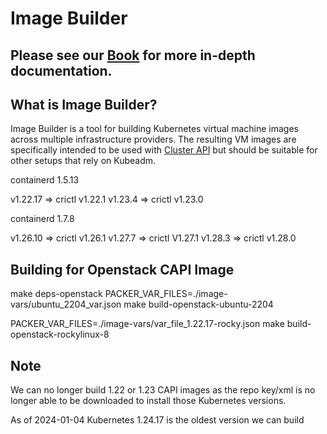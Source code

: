 # Image Builder

## Please see our [Book](https://image-builder.sigs.k8s.io) for more in-depth documentation.

## What is Image Builder?

Image Builder is a tool for building Kubernetes virtual machine images across multiple infrastructure providers. The resulting VM images are specifically intended to be used with [Cluster API](https://github.com/kubernetes-sigs/cluster-api) but should be suitable for other setups that rely on Kubeadm.

containerd 1.5.13

v1.22.17 => crictl v1.22.1
v1.23.4 => crictl v1.23.0


containerd 1.7.8

v1.26.10 => crictl v1.26.1
v1.27.7 => crictl V1.27.1
v1.28.3 => crictl v1.28.0

## Building for Openstack CAPI Image

make deps-openstack
PACKER_VAR_FILES=./image-vars/ubuntu_2204_var.json make build-openstack-ubuntu-2204

PACKER_VAR_FILES=./image-vars/var_file_1.22.17-rocky.json make build-openstack-rockylinux-8

## Note

We can no longer build 1.22 or 1.23 CAPI images as the repo key/xml is no longer able to be downloaded to install those Kubernetes versions.

As of 2024-01-04 Kubernetes 1.24.17 is the oldest version we can build